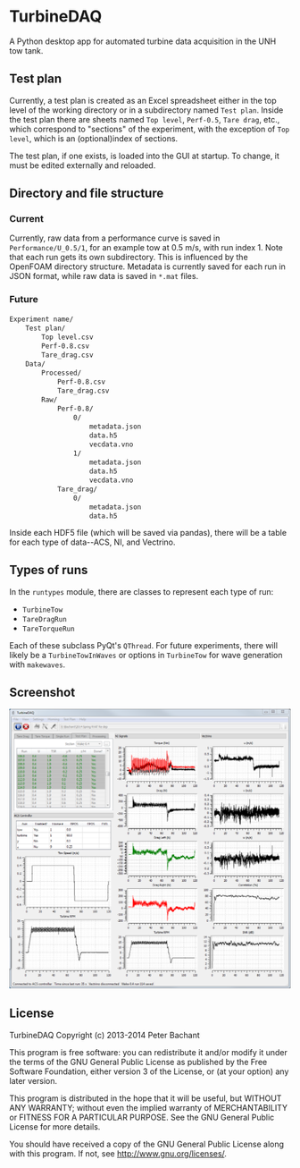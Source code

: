 TurbineDAQ
==========
A Python desktop app for automated turbine data acquisition in the UNH tow tank. 

## Test plan
Currently, a test plan is created as an Excel spreadsheet either in the top level 
of the working directory or in a subdirectory named `Test plan`. Inside the test plan
there are sheets named `Top level`, `Perf-0.5`, `Tare drag`, etc., which correspond
to "sections" of the experiment, with the exception of `Top level`, which is an 
(optional)index of sections. 

The test plan, if one exists, is loaded into the GUI at startup. To change, it must be
edited externally and reloaded. 

## Directory and file structure
### Current 
Currently, raw data from a performance curve is saved in `Performance/U_0.5/1`, for 
an example tow at 0.5 m/s, with run index 1. Note that each run gets its own subdirectory.
This is influenced by the OpenFOAM directory structure. Metadata is currently saved for 
each run in JSON format, while raw data is saved in `*.mat` files. 

### Future

```
Experiment name/
    Test plan/
        Top level.csv
        Perf-0.8.csv
        Tare_drag.csv
    Data/
        Processed/
            Perf-0.8.csv
            Tare_drag.csv
        Raw/
            Perf-0.8/
                0/
                    metadata.json
                    data.h5
                    vecdata.vno
                1/    
                    metadata.json
                    data.h5
                    vecdata.vno
            Tare_drag/
                0/
                    metadata.json
                    data.h5
```

Inside each HDF5 file (which will be saved via pandas), there will be a table for
each type of data--ACS, NI, and Vectrino.

## Types of runs
In the `runtypes` module, there are classes to represent each type of run:

  * `TurbineTow`
  * `TareDragRun`
  * `TareTorqueRun`

Each of these subclass PyQt's `QThread`. For future experiments, there will likely be
a `TurbineTowInWaves` or options in `TurbineTow` for wave generation with `makewaves`. 

Screenshot
----------

![Screenshot](screenshots/TurbineDAQ_2014.03.03.PNG)

License
-------

TurbineDAQ Copyright (c) 2013-2014 Peter Bachant

This program is free software: you can redistribute it and/or modify
it under the terms of the GNU General Public License as published by
the Free Software Foundation, either version 3 of the License, or
(at your option) any later version.

This program is distributed in the hope that it will be useful,
but WITHOUT ANY WARRANTY; without even the implied warranty of
MERCHANTABILITY or FITNESS FOR A PARTICULAR PURPOSE.  See the
GNU General Public License for more details.

You should have received a copy of the GNU General Public License
along with this program.  If not, see <http://www.gnu.org/licenses/>.
